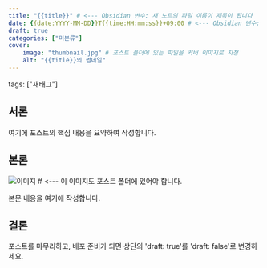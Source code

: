 ```yaml
---
title: "{{title}}" # <--- Obsidian 변수: 새 노트의 파일 이름이 제목이 됩니다
date: {{date:YYYY-MM-DD}}T{{time:HH:mm:ss}}+09:00 # <--- Obsidian 변수: 현재 날짜와 시간을 Hugo 형식으로 삽입
draft: true
categories: ["미분류"]
cover:
    image: "thumbnail.jpg" # 포스트 폴더에 있는 파일을 커버 이미지로 지정
    alt: "{{title}}의 썸네일"
---
```

tags: ["새태그"]
## 서론

여기에 포스트의 핵심 내용을 요약하여 작성합니다.

## 본론

![이미지](image1.jpg) # <--- 이 이미지도 포스트 폴더에 있어야 합니다.

본문 내용을 여기에 작성합니다.

## 결론

포스트를 마무리하고, 배포 준비가 되면 상단의 'draft: true'를 'draft: false'로 변경하세요.